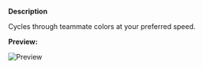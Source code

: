 **Description**

Cycles through teammate colors at your preferred speed.

**Preview:**

![Preview](https://i.imgur.com/SXWASD8.gif)

